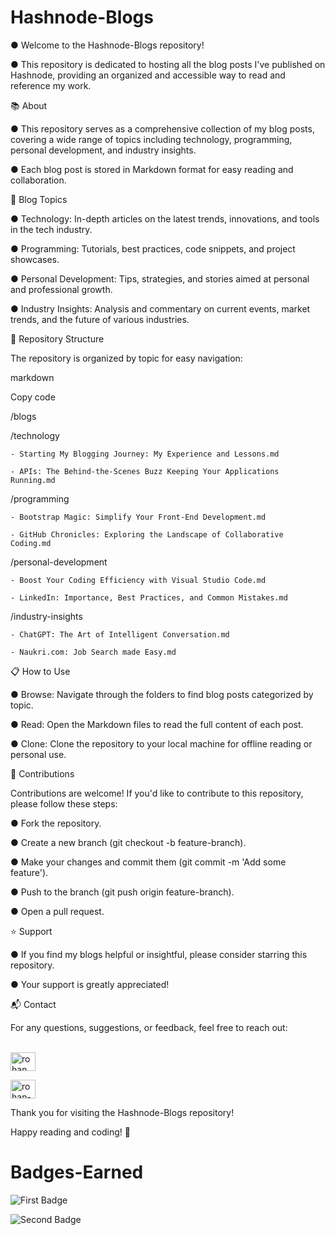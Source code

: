 # Hashnode-Blogs
● Welcome to the Hashnode-Blogs repository! 

● This repository is dedicated to hosting all the blog posts I've published on Hashnode, providing an organized and accessible way to read and reference my work.

📚 About

● This repository serves as a comprehensive collection of my blog posts, covering a wide range of topics including technology, programming, personal development, and industry insights. 

● Each blog post is stored in Markdown format for easy reading and collaboration.

📝 Blog Topics

● Technology: In-depth articles on the latest trends, innovations, and tools in the tech industry.

● Programming: Tutorials, best practices, code snippets, and project showcases.

● Personal Development: Tips, strategies, and stories aimed at personal and professional growth.

● Industry Insights: Analysis and commentary on current events, market trends, and the future of various industries.

📂 Repository Structure

The repository is organized by topic for easy navigation:

markdown

Copy code

/blogs

  /technology
  
    - Starting My Blogging Journey: My Experience and Lessons.md
    
    - APIs: The Behind-the-Scenes Buzz Keeping Your Applications Running.md

  /programming
  
    - Bootstrap Magic: Simplify Your Front-End Development.md
    
    - GitHub Chronicles: Exploring the Landscape of Collaborative Coding.md
    
  /personal-development
  
    - Boost Your Coding Efficiency with Visual Studio Code.md
    
    - LinkedIn: Importance, Best Practices, and Common Mistakes.md
    
  /industry-insights
  
    - ChatGPT: The Art of Intelligent Conversation.md
    
    - Naukri.com: Job Search made Easy.md
    
📋 How to Use

● Browse: Navigate through the folders to find blog posts categorized by topic.

● Read: Open the Markdown files to read the full content of each post.

● Clone: Clone the repository to your local machine for offline reading or personal use.


🤝 Contributions

Contributions are welcome! If you'd like to contribute to this repository, please follow these steps:

● Fork the repository.

● Create a new branch (git checkout -b feature-branch).

● Make your changes and commit them (git commit -m 'Add some feature').

● Push to the branch (git push origin feature-branch).

● Open a pull request.

⭐️ Support

● If you find my blogs helpful or insightful, please consider starring this repository. 

● Your support is greatly appreciated!


📬 Contact

For any questions, suggestions, or feedback, feel free to reach out: <br>

<br><a href="https://twitter.com/rohan_sh0808" target="blank"><img align="center" src="https://raw.githubusercontent.com/rahuldkjain/github-profile-readme-generator/master/src/images/icons/Social/twitter.svg" alt="rohan_sh0808" height="30" width="40" /></a>

<a href="https://linkedin.com/in/rohan-shrivastava-887a15251" target="blank"><img align="center" src="https://raw.githubusercontent.com/rahuldkjain/github-profile-readme-generator/master/src/images/icons/Social/linked-in-alt.svg" alt="rohan-shrivastava-887a15251" height="30" width="40" /></a>


Thank you for visiting the Hashnode-Blogs repository!

Happy reading and coding! 🚀

# Badges-Earned
![First Badge](https://github.com/RohanShrivastava08/Hashnode-Blogs/assets/94133270/248a5960-aa43-4bb1-b222-c4f9f49d6e08)

![Second Badge](https://github.com/RohanShrivastava08/Hashnode-Blogs/assets/94133270/df6f25a6-705b-4d33-8485-33091925c2c8)

